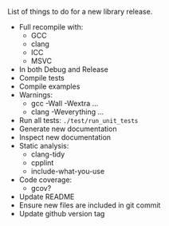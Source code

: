 List of things to do for a new library release.

* Full recompile with:
  * GCC
  * clang
  * ICC
  * MSVC
* In both Debug and Release
* Compile tests
* Compile examples
* Warnings:
  * gcc -Wall -Wextra ...
  * clang -Weverything ...
* Run all tests: `./test/run_unit_tests`
* Generate new documentation
* Inspect new documentation
* Static analysis:
  * clang-tidy
  * cpplint
  * include-what-you-use
* Code coverage:
  * gcov?
* Update README
* Ensure new files are included in git commit
* Update github version tag
